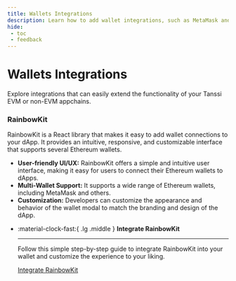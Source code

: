 ```yaml
---
title: Wallets Integrations
description: Learn how to add wallet integrations, such as MetaMask and WalletConnect, to your dApp on Tanssi appchains so users can automatically connect to their wallets.
hide:
 - toc
 - feedback
---
```


# Wallets Integrations

Explore integrations that can easily extend the functionality of your Tanssi EVM or non-EVM appchains.

### **RainbowKit**

RainbowKit is a React library that makes it easy to add wallet connections to your dApp. It provides an intuitive, responsive, and customizable interface that supports several Ethereum wallets.

- **User-friendly UI/UX:** RainbowKit offers a simple and intuitive user interface, making it easy for users to connect their Ethereum wallets to dApps.
- **Multi-Wallet Support:** It supports a wide range of Ethereum wallets, including MetaMask and others.
- **Customization:** Developers can customize the appearance and behavior of the wallet modal to match the branding and design of the dApp.

<div class="grid cards" markdown>

-   :material-clock-fast:{ .lg .middle } __Integrate RainbowKit__

    ---
    
    Follow this simple step-by-step guide to integrate RainbowKit into your wallet and customize the experience to your liking.
    
    [Integrate RainbowKit](rainbowkit.md)  

</div>